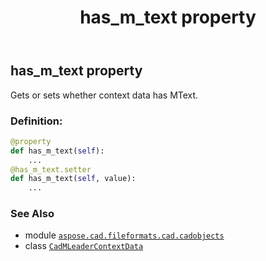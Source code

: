 ﻿---
title: has_m_text property
second_title: Aspose.CAD for Python via .NET API References
description: 
type: docs
weight: 320
url: /python-net/aspose.cad.fileformats.cad.cadobjects/cadmleadercontextdata/has_m_text/
is_root: false
---

## has_m_text property


Gets or sets whether context data has MText.
### Definition:
```python
@property
def has_m_text(self):
    ...
@has_m_text.setter
def has_m_text(self, value):
    ...
```

### See Also
* module [`aspose.cad.fileformats.cad.cadobjects`](../../)
* class [`CadMLeaderContextData`](/cad/python-net/aspose.cad.fileformats.cad.cadobjects/cadmleadercontextdata)
